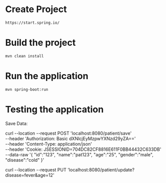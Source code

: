 # Create Project

```
https://start.spring.io/
```
# Build the project

```
mvn clean install
```
# Run the application

```
mvn spring-boot:run
```

# Testing the application 
Save Data:

curl --location --request POST 'localhost:8080/patient/save' \
--header 'Authorization: Basic dXNlcjEyMzpwYXNzd29yZA==' \
--header 'Content-Type: application/json' \
--header 'Cookie: JSESSIONID=704DC82CF8816E611F0BB44432C633DB' \
--data-raw '{
"id":"123",
"name":"pat123",
"age":"25",
"gender":"male",
"disease":"cold"
}'

curl --location --request PUT 'localhost:8080/patient/update?disease=fever&age=12' 